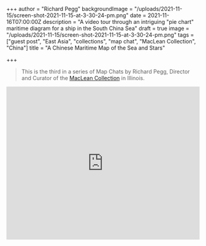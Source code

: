 +++
author = "Richard Pegg"
backgroundImage = "/uploads/2021-11-15/screen-shot-2021-11-15-at-3-30-24-pm.png"
date = 2021-11-16T07:00:00Z
description = "A video tour through an intriguing \"pie chart\" maritime diagram for a ship in the South China Sea"
draft = true
image = "/uploads/2021-11-15/screen-shot-2021-11-15-at-3-30-24-pm.png"
tags = ["guest post", "East Asia", "collections", "map chat", "MacLean Collection", "China"]
title = "A Chinese Maritime Map of the Sea and Stars"

+++
> This is the third in a series of Map Chats by Richard Pegg, Director and Curator of the [MacLean Collection](https://www.macleancollection.com) in Illinois.

<iframe width="100%" height="400" src="https://www.youtube.com/embed/rn6-mctB4Os" title="YouTube video player" frameborder="0" allow="accelerometer; autoplay; clipboard-write; encrypted-media; gyroscope; picture-in-picture" allowfullscreen></iframe>
